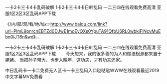 一卡2卡三卡4卡乱码破解
1卡2卡三卡4卡日韩乱码
一二三四在线观看免费高清
亚服1区2区3区乱码APP下载


《/内/部/观/看/地/址👉http://www.baidu.com/link?url=PImL9pnrcnEBTZd0DJwE1moEyQXs0YpuTA91QfbU6RL0wbkiFlNcvMuEbn0iJT6n&wd》--

一卡2卡三卡4卡乱码破解
1卡2卡三卡4卡日韩乱码
一二三四在线观看免费高清
亚服1区2区3区乱码APP下载
　　今天想来，我的很多善的为人和做法根源都来自于姥姥。
当把孙子带大，也步入晚年，这功夫，才有功夫还家。





中日乱码卡一卡二免费无人区卡一卡三乱码入口哒哒哒WWW在线观看最近2019中文字幕MV免费看
